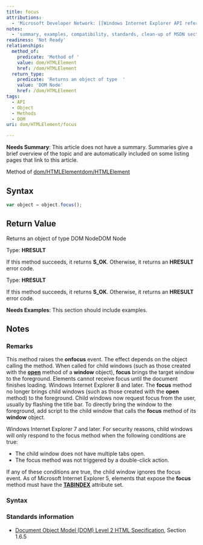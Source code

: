 ```yaml
---
title: focus
attributions:
  - 'Microsoft Developer Network: [[Windows Internet Explorer API reference](http://msdn.microsoft.com/en-us/library/ie/hh828809%28v=vs.85%29.aspx) Article]'
notes:
  - 'summary, examples, compatibility, standards, clean-up of MSDN sections'
readiness: 'Not Ready'
relationships:
  method_of:
    predicate: 'Method of '
    value: dom/HTMLElement
    href: /dom/HTMLElement
  return_type:
    predicate: 'Returns an object of type  '
    value: 'DOM Node'
    href: /dom/HTMLElement
tags:
  - API
  - Object
  - Methods
  - DOM
uri: dom/HTMLElement/focus

---
```

**Needs Summary**: This article does not have a summary. Summaries give a brief overview of the topic and are automatically included on some listing pages that link to this article.

Method of [dom/HTMLElement](/dom/HTMLElement)[dom/HTMLElement](/dom/HTMLElement)

## Syntax

``` js
var object = object.focus();
```

## Return Value

Returns an object of type DOM NodeDOM Node

Type: **HRESULT**

If this method succeeds, it returns **S\_OK**. Otherwise, it returns an **HRESULT** error code.

Type: **HRESULT**

If this method succeeds, it returns **S\_OK**. Otherwise, it returns an **HRESULT** error code.

**Needs Examples**: This section should include examples.

## Notes

### Remarks

This method raises the ****onfocus**** event. The effect depends on the object calling the method. When called for child windows (such as those created with the [**open**](/dom/Window/open) method of a **window** object), **focus** brings the target window to the foreground. Elements cannot receive focus until the document finishes loading. Windows Internet Explorer 8 and later. The **focus** method no longer brings child windows (such as those created with the **open** method) to the foreground. Child windows now request focus from the user, usually by flashing the title bar. To directly bring the window to the foreground, add script to the child window that calls the **focus** method of its **window** object.

Windows Internet Explorer 7 and later. For security reasons, child windows will only respond to the focus method when the following conditions are true:

-   The child window does not have multiple tabs open.
-   The focus method was not triggered by a double-click action.

If any of these conditions are true, the child window ignores the focus event. As of Microsoft Internet Explorer 5, elements that expose the **focus** method must have the [**TABINDEX**](/html/attributes/tabIndex) attribute set.

### Syntax

### Standards information

-   [Document Object Model (DOM) Level 2 HTML Specification](http://go.microsoft.com/fwlink/p/?linkid=196991), Section 1.6.5
